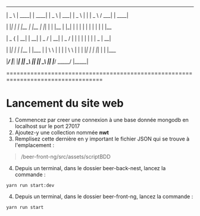  _____   _____   _____   _____         _____   _____    _   _____   _____   ____ 
|  _  \ | ____| | ____| |  _  \       |  ___| |  _  \  | | |  _  \ /  ___| | ____|

| |_| | | |__   | |__   | |_| |       | |__   | |_| |  | | | | | | | |     | |__ 

|  _  { |  __|  |  __|  |  _  /       |  __|  |  _  /  | | | | | | | |  _  |  __|

| |_| | | |___  | |___  | | \ \       | |     | | \ \  | | | |_| | | |_| | | |___ 

|_____/ |_____| |_____| |_|  \_\      |_|     |_|  \_\ |_| |_____/ \_____/ |_____| 


==================================================================================

# Lancement du site web

1. Commencez par creer une connexion à une base donnée mongodb en localhost sur le port 27017
2. Ajoutez-y une collection nommée **nwt**
3. Remplisez cette dernière en y important le fichier JSON qui se trouve à l'emplacement : 
> /beer-front-ng/src/assets/scriptBDD
4. Depuis un terminal, dans le dossier beer-back-nest, lancez la commande :
```
yarn run start:dev
```
4. Depuis un terminal, dans le dossier beer-front-ng, lancez la commande : 
```
yarn run start
```
